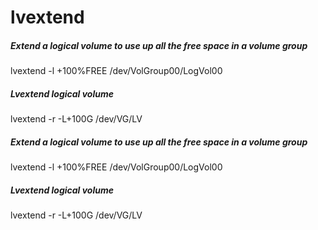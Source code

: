 # lvextend

##### Extend a logical volume to use up all the free space in a volume group

   lvextend  -l +100%FREE /dev/VolGroup00/LogVol00

##### Lvextend logical volume

   lvextend  -r -L+100G /dev/VG/LV

##### Extend a logical volume to use up all the free space in a volume group

   lvextend  -l +100%FREE /dev/VolGroup00/LogVol00

##### Lvextend logical volume

   lvextend  -r -L+100G /dev/VG/LV

